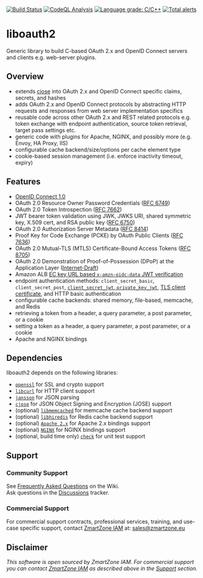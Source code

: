 [![Build Status](https://github.com/zmartzone/liboauth2/actions/workflows/build.yml/badge.svg)](https://github.com/zmartzone/liboauth2/actions/workflows/build.yml)
[![CodeQL Analysis](https://github.com/zmartzone/liboauth2/actions/workflows/codeql-analysis.yml/badge.svg)](https://github.com/zmartzone/liboauth2/actions/workflows/codeql-analysis.yml)
[![Language grade: C/C++](https://img.shields.io/lgtm/grade/cpp/g/zmartzone/liboauth2.svg?logo=lgtm&logoWidth=18)](https://lgtm.com/projects/g/zmartzone/liboauth2/context:cpp)
[![Total alerts](https://img.shields.io/lgtm/alerts/g/zmartzone/liboauth2.svg?logo=lgtm&logoWidth=18)](https://lgtm.com/projects/g/zmartzone/liboauth2/alerts/)

# liboauth2
Generic library to build C-based OAuth 2.x and OpenID Connect servers and clients e.g. web-server plugins.

## Overview
- extends [cjose](https://github.com/cisco/cjose) into OAuth 2.x and OpenID Connect specific claims, secrets, and hashes
- adds OAuth 2.x and OpenID Connect protocols by abstracting HTTP requests and responses from web server implementation specifics
- reusable code across other OAuth 2.x and REST related protocols
  e.g. token exchange with endpoint authentication, source token retrieval, target pass settings etc.
- generic code with plugins for Apache, NGINX, and possibly more (e.g. Envoy, HA Proxy, IIS)
- configurable cache backend/size/options per cache element type
- cookie-based session management (i.e. enforce inactivity timeout, expiry)

## Features
- [OpenID Connect 1.0](https://openid.net/specs/openid-connect-core-1_0.html)
- OAuth 2.0 Resource Owner Password Credentials ([RFC 6749](https://tools.ietf.org/html/rfc6749#section-4.3))
- OAuth 2.0 Token Introspection ([RFC 7662](https://tools.ietf.org/html/rfc7662))
- JWT bearer token validation using JWK, JWKS URI, shared symmetric key, X.509 cert, and RSA public key ([RFC 6750](https://tools.ietf.org/html/rfc6750))
- OAuth 2.0 Authorization Server Metadata ([RFC 8414](https://tools.ietf.org/html/rfc8414))
- Proof Key for Code Exchange (PCKE) by OAuth Public Clients ([RFC 7636](https://tools.ietf.org/html/rfc7636))
- OAuth 2.0 Mutual-TLS (MTLS) Certificate-Bound Access Tokens  ([RFC 8705](https://tools.ietf.org/html/rfc8705))
- OAuth 2.0 Demonstration of Proof-of-Possession (DPoP) at the Application Layer ([Internet-Draft](https://tools.ietf.org/html/draft-ietf-oauth-dpop))
- Amazon ALB [EC key URL based `x-amzn-oidc-data` JWT verification](https://docs.aws.amazon.com/elasticloadbalancing/latest/application/listener-authenticate-users.html)
- endpoint authentication methods: `client_secret_basic`, `client_secret_post`, [`client_secret_jwt`, `private_key_jwt`](https://tools.ietf.org/html/rfc7523), [TLS client certificate](https://tools.ietf.org/id/draft-ietf-oauth-mtls), and HTTP basic authentication
- configurable cache backends: shared memory, file-based, memcache, and Redis
- retrieving a token from a header, a query parameter, a post parameter, or a cookie
- setting a token as a header, a query parameter, a post parameter, or a cookie
- Apache and NGINX bindings

## Dependencies

liboauth2 depends on the following libraries:
- [`openssl`](https://www.openssl.org/) for SSL and crypto support
- [`libcurl`](https://curl.haxx.se/libcurl/) for HTTP client support
- [`jansson`](http://www.digip.org/jansson/) for JSON parsing
- [`cjose`](https://github.com/cisco/cjose) for JSON Object Signing and Encryption (JOSE) support
- (optional) [`libmemcached`](https://libmemcached.org) for memcache cache backend support
- (optional) [`libhiredis`](https://github.com/redis/hiredis) for Redis cache backend support
- (optional) [`Apache 2.x`](https://httpd.apache.org/) for Apache 2.x bindings support
- (optional) [`NGINX`](https://nginx.org) for NGINX bindings support
- (optional, build time only) [`check`](https://libcheck.github.io/check/) for unit test support

## Support

### Community Support
See [Frequently Asked Questions](https://github.com/zmartzone/liboauth2/wiki) on the Wiki.  
Ask questions in the [Discussions](https://github.com/zmartzone/liboauth2/discussions) tracker.

### Commercial Support
For commercial support contracts, professional services, training, and use-case specific support, contact [ZmartZone IAM](https://www.zmartzone.eu) at:
[sales@zmartzone.eu](mailto:sales@zmartzone.eu)

Disclaimer
----------
*This software is open sourced by ZmartZone IAM. For commercial support
you can contact [ZmartZone IAM](https://www.zmartzone.eu) as described above in the [Support](#support) section.*
